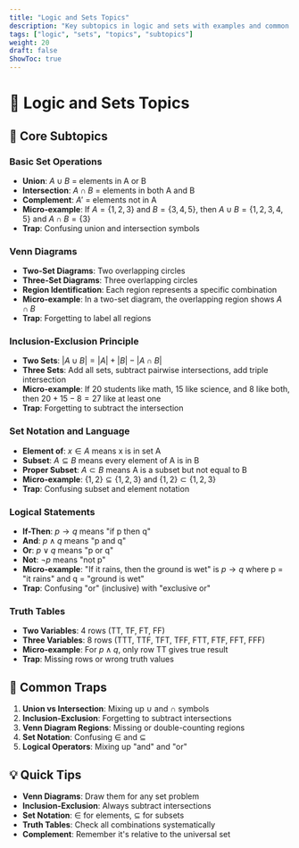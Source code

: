 ```yaml
---
title: "Logic and Sets Topics"
description: "Key subtopics in logic and sets with examples and common traps"
tags: ["logic", "sets", "topics", "subtopics"]
weight: 20
draft: false
ShowToc: true
---
```


# 🧠 Logic and Sets Topics

## 🎯 Core Subtopics

### **Basic Set Operations**
- **Union**: $A \cup B$ = elements in A or B
- **Intersection**: $A \cap B$ = elements in both A and B
- **Complement**: $A'$ = elements not in A
- **Micro-example**: If $A = \{1,2,3\}$ and $B = \{3,4,5\}$, then $A \cup B = \{1,2,3,4,5\}$ and $A \cap B = \{3\}$
- **Trap**: Confusing union and intersection symbols

### **Venn Diagrams**
- **Two-Set Diagrams**: Two overlapping circles
- **Three-Set Diagrams**: Three overlapping circles
- **Region Identification**: Each region represents a specific combination
- **Micro-example**: In a two-set diagram, the overlapping region shows $A \cap B$
- **Trap**: Forgetting to label all regions

### **Inclusion-Exclusion Principle**
- **Two Sets**: $|A \cup B| = |A| + |B| - |A \cap B|$
- **Three Sets**: Add all sets, subtract pairwise intersections, add triple intersection
- **Micro-example**: If 20 students like math, 15 like science, and 8 like both, then $20 + 15 - 8 = 27$ like at least one
- **Trap**: Forgetting to subtract the intersection

### **Set Notation and Language**
- **Element of**: $x \in A$ means x is in set A
- **Subset**: $A \subseteq B$ means every element of A is in B
- **Proper Subset**: $A \subset B$ means A is a subset but not equal to B
- **Micro-example**: $\{1,2\} \subseteq \{1,2,3\}$ and $\{1,2\} \subset \{1,2,3\}$
- **Trap**: Confusing subset and element notation

### **Logical Statements**
- **If-Then**: $p \to q$ means "if p then q"
- **And**: $p \land q$ means "p and q"
- **Or**: $p \lor q$ means "p or q"
- **Not**: $\neg p$ means "not p"
- **Micro-example**: "If it rains, then the ground is wet" is $p \to q$ where p = "it rains" and q = "ground is wet"
- **Trap**: Confusing "or" (inclusive) with "exclusive or"

### **Truth Tables**
- **Two Variables**: 4 rows (TT, TF, FT, FF)
- **Three Variables**: 8 rows (TTT, TTF, TFT, TFF, FTT, FTF, FFT, FFF)
- **Micro-example**: For $p \land q$, only row TT gives true result
- **Trap**: Missing rows or wrong truth values

## 🚨 Common Traps

1. **Union vs Intersection**: Mixing up $\cup$ and $\cap$ symbols
2. **Inclusion-Exclusion**: Forgetting to subtract intersections
3. **Venn Diagram Regions**: Missing or double-counting regions
4. **Set Notation**: Confusing $\in$ and $\subseteq$
5. **Logical Operators**: Mixing up "and" and "or"

## 💡 Quick Tips

- **Venn Diagrams**: Draw them for any set problem
- **Inclusion-Exclusion**: Always subtract intersections
- **Set Notation**: $\in$ for elements, $\subseteq$ for subsets
- **Truth Tables**: Check all combinations systematically
- **Complement**: Remember it's relative to the universal set
